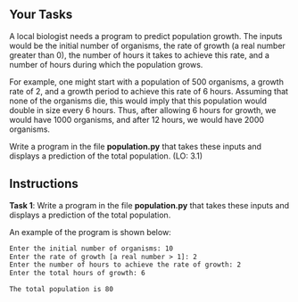## Your Tasks

A local biologist needs a program to predict population growth. The inputs would be the initial number of organisms, the rate of growth (a real number greater than 0), the number of hours it takes to achieve this rate, and a number of hours during which the population grows.

For example, one might start with a population of 500 organisms, a growth rate of 2, and a growth period to achieve this rate of 6 hours. Assuming that none of the organisms die, this would imply that this population would double in size every 6 hours. Thus, after allowing 6 hours for growth, we would have 1000 organisms, and after 12 hours, we would have 2000 organisms.

Write a program in the file **population.py** that takes these inputs and displays a prediction of the total population. (LO: 3.1)

## Instructions

**Task 1**: Write a program in the file **population.py** that takes these inputs and displays a prediction of the total population.

An example of the program is shown below:

```txt
Enter the initial number of organisms: 10
Enter the rate of growth [a real number > 1]: 2
Enter the number of hours to achieve the rate of growth: 2
Enter the total hours of growth: 6

The total population is 80
```